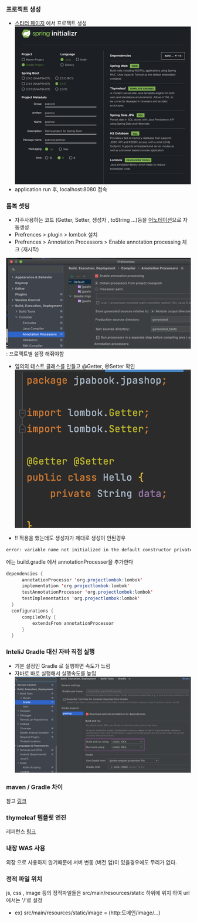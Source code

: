 
### 프로젝트 생성
  - [스타터 페이지](https://start.spring.io/) 에서 프로젝트 생성 
  ![setting 화면](../img/jpa_setting.png)
  - application run 후, localhost:8080 접속
  
### 롬복 셋팅 
  - 자주사용하는 코드 (Getter, Setter, 생성자 , toString ...)등을 [어노테이션](./annotation.md)으로 자동생성
  - Prefrences > plugin > lombok 설치
  - Prefrences > Annotation Processors > Enable annotation processing 체크 (재시작)
    
  ![img](../img/lombok1.png)
      : 프로젝트별 설정 해줘야함
  - 임의의 테스트 클래스를 만들고 @Getter, @Setter 확인
  ![img](../img/lombok2.png)

  - !! 적용을 했는데도 생성자가 제대로 생성이 안된경우
  ```bash
  error: variable name not initialized in the default constructor private final String name;
  ```
  에는 build.gradle 에서 annotationProcesser을 추가한다 
  ```java
  dependencies {
        annotationProcessor 'org.projectlombok:lombok'
        implementation 'org.projectlombok:lombok'
        testAnnotationProcessor 'org.projectlombok:lombok'
        testImplementation 'org.projectlombok:lombok'
    }
    configurations {
        compileOnly {
            extendsFrom annotationProcessor
        }
    }
  ```

### InteliJ Gradle 대신 자바 직접 실행
  - 기본 설정인 Gradle 로 실행하면 속도가 느림 
  - 자바로 바로 실행해서 실행속도를 높임
  ![img](../img/buildSetting.png)

### maven / Gradle 차이
  참고 [링크](https://mylupin.tistory.com/39)

### thymeleaf 템플릿 엔진 
  레퍼런스 [링크](https://www.thymeleaf.org/)

### 내장 WAS 사용 
  외장 으로 사용하지 않기때문에 서버 변동 (버전 업)이 있을경우에도 무리가 없다.

### 정적 파일 위치 
 js, css , image 등의 정적파일들은 src/main/resources/static 하위에 위치 하여 
url에서는 '/'로 설정 
  - ex) src/main/resources/static/image = (http:도메인/image/...) 